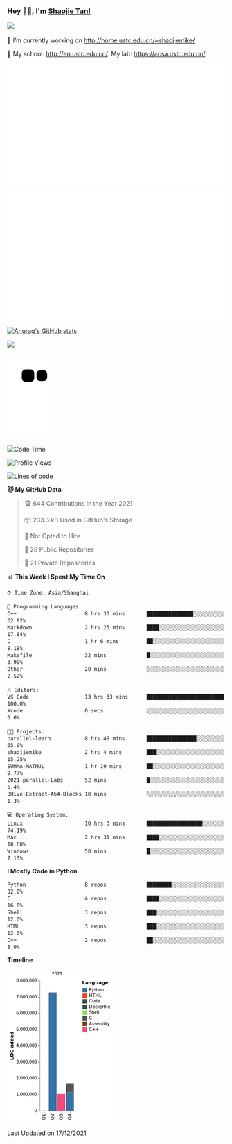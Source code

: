 

<!--
**Kirrito-k423/Kirrito-k423** is a ✨ _special_ ✨ repository because its `README.md` (this file) appears on your GitHub profile.

Here are some ideas to get you started:

- 🔭 I’m currently working on ...
- 🌱 I’m currently learning ...
- 👯 I’m looking to collaborate on ...
- 🤔 I’m looking for help with ...
- 💬 Ask me about ...
- 📫 How to reach me: ...
- 😄 Pronouns: ...
- ⚡ Fun fact: ...
-->
### Hey 👋🏽, I'm [Shaojie Tan!](http://home.ustc.edu.cn/~shaojiemike/about)

![](https://visitor-badge.glitch.me/badge?page_id=Kirrito-k423.Kirrito-k423)

🔭 I’m currently working on http://home.ustc.edu.cn/~shaojiemike/

👯 My school: http://en.ustc.edu.cn/. My lab: https://acsa.ustc.edu.cn/

![](https://github.com/Kirrito-k423/github-stats/blob/master/generated/overview.svg)
![](https://github.com/Kirrito-k423/github-stats/blob/master/generated/languages.svg)

[![Anurag's GitHub stats](https://github-readme-stats.vercel.app/api?username=Kirrito-k423&theme=flag-india&show_icons=true&hide=stars,prs,issues,contribs)](https://github.com/anuraghazra/github-readme-stats)

![](https://github-profile-summary-cards.vercel.app/api/cards/profile-details?username=Kirrito-k423&theme=vue)

![snake gif](https://github.com/Kirrito-k423/Kirrito-k423/blob/output/github-contribution-grid-snake.svg)

<!--START_SECTION:waka-->
![Code Time](http://img.shields.io/badge/Code%20Time-29%20hrs%2025%20mins-blue)

![Profile Views](http://img.shields.io/badge/Profile%20Views-70-blue)

![Lines of code](https://img.shields.io/badge/From%20Hello%20World%20I%27ve%20Written-10%20Million%20lines%20of%20code-blue)

**🐱 My GitHub Data** 

> 🏆 644 Contributions in the Year 2021
 > 
> 📦 233.3 kB Used in GitHub's Storage 
 > 
> 🚫 Not Opted to Hire
 > 
> 📜 28 Public Repositories 
 > 
> 🔑 21 Private Repositories  
 > 
📊 **This Week I Spent My Time On** 

```text
⌚︎ Time Zone: Asia/Shanghai

💬 Programming Languages: 
C++                      8 hrs 30 mins       ███████████████░░░░░░░░░░   62.82% 
Markdown                 2 hrs 25 mins       ████░░░░░░░░░░░░░░░░░░░░░   17.84% 
C                        1 hr 6 mins         ██░░░░░░░░░░░░░░░░░░░░░░░   8.18% 
Makefile                 32 mins             █░░░░░░░░░░░░░░░░░░░░░░░░   3.99% 
Other                    20 mins             ░░░░░░░░░░░░░░░░░░░░░░░░░   2.52%

🔥 Editors: 
VS Code                  13 hrs 33 mins      █████████████████████████   100.0% 
Xcode                    0 secs              ░░░░░░░░░░░░░░░░░░░░░░░░░   0.0%

🐱‍💻 Projects: 
parallel-learn           8 hrs 48 mins       ████████████████░░░░░░░░░   65.0% 
shaojiemike              2 hrs 4 mins        ███░░░░░░░░░░░░░░░░░░░░░░   15.25% 
SUMMA-MATMUL             1 hr 19 mins        ██░░░░░░░░░░░░░░░░░░░░░░░   9.77% 
2021-parallel-Labs       52 mins             █░░░░░░░░░░░░░░░░░░░░░░░░   6.4% 
BHive-Extract-A64-Blocks 10 mins             ░░░░░░░░░░░░░░░░░░░░░░░░░   1.3%

💻 Operating System: 
Linux                    10 hrs 3 mins       ██████████████████░░░░░░░   74.19% 
Mac                      2 hrs 31 mins       ████░░░░░░░░░░░░░░░░░░░░░   18.68% 
Windows                  58 mins             █░░░░░░░░░░░░░░░░░░░░░░░░   7.13%

```

**I Mostly Code in Python** 

```text
Python                   8 repos             ████████░░░░░░░░░░░░░░░░░   32.0% 
C                        4 repos             ████░░░░░░░░░░░░░░░░░░░░░   16.0% 
Shell                    3 repos             ███░░░░░░░░░░░░░░░░░░░░░░   12.0% 
HTML                     3 repos             ███░░░░░░░░░░░░░░░░░░░░░░   12.0% 
C++                      2 repos             ██░░░░░░░░░░░░░░░░░░░░░░░   8.0%

```


**Timeline**

![Chart not found](https://raw.githubusercontent.com/Kirrito-k423/Kirrito-k423/main/charts/bar_graph.png) 


 Last Updated on 17/12/2021
<!--END_SECTION:waka-->

